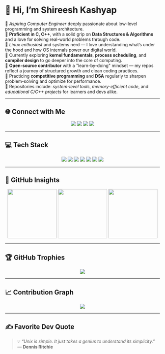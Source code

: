 # 👋 Hi, I’m **Shireesh Kashyap**

🚀 *Aspiring Computer Engineer* deeply passionate about low-level programming and system architecture.  
🔧 **Proficient in C, C++**, with a solid grip on **Data Structures & Algorithms** and a love for solving real-world problems through code.  
🐧 *Linux enthusiast* and systems nerd — I love understanding what’s under the hood and how OS internals power our digital world.  
🧠 Currently exploring **kernel fundamentals**, **process scheduling**, and **compiler design** to go deeper into the core of computing.  
🌱 **Open-source contributor** with a "learn-by-doing" mindset — my repos reflect a journey of structured growth and clean coding practices.  
🎯 Practicing **competitive programming** and **DSA** regularly to sharpen problem-solving and optimize for performance.  
📂 Repositories include: *system-level tools*, *memory-efficient code*, and *educational C/C++ projects* for learners and devs alike.

---

## 🌐 Connect with Me
<div align="center">
  <a href="https://www.instagram.com/shiresh.kashyap/"><img src="https://img.shields.io/badge/Instagram-%23E4405F.svg?style=for-the-badge&logo=Instagram&logoColor=white" /></a>
  <a href="https://www.linkedin.com/in/shireeshkashyap/"><img src="https://img.shields.io/badge/LinkedIn-%230077B5.svg?style=for-the-badge&logo=linkedin&logoColor=white" /></a>
  <a href="https://x.com/Sh123e5hK45hy49"><img src="https://img.shields.io/badge/X-black.svg?style=for-the-badge&logo=X&logoColor=white" /></a>
  <a href="mailto:forceplayz127@gmail.com"><img src="https://img.shields.io/badge/Email-D14836?style=for-the-badge&logo=gmail&logoColor=white" /></a>
</div>

---

## 💻 Tech Stack
<div align="center">
  <img src="https://img.shields.io/badge/C-%2300599C.svg?style=for-the-badge&logo=c&logoColor=white" />
  <img src="https://img.shields.io/badge/C++-%2300599C.svg?style=for-the-badge&logo=c%2B%2B&logoColor=white" />
  <img src="https://img.shields.io/badge/C%23-%23239120.svg?style=for-the-badge&logo=csharp&logoColor=white" />
  <img src="https://img.shields.io/badge/Python-%2314354C.svg?style=for-the-badge&logo=python&logoColor=white" />
  <img src="https://img.shields.io/badge/React-%2320232a.svg?style=for-the-badge&logo=react&logoColor=%2361DAFB" />
  <img src="https://img.shields.io/badge/OpenGL-%23FFFFFF.svg?style=for-the-badge&logo=opengl&logoColor=black" />
  <img src="https://img.shields.io/badge/Linux-FCC624?style=for-the-badge&logo=linux&logoColor=black" />
</div>

---

## 🧠 GitHub Insights
<div align="center">

<!-- GitHub Stats -->
<img src="https://github-readme-stats.vercel.app/api?username=Sh123e5h&show_icons=true&theme=nord&hide_border=true&count_private=true&v=1" height="160" />

<!-- GitHub Streak -->
<img src="https://github-readme-streak-stats.herokuapp.com?user=Sh123e5h&theme=nord&hide_border=true&v=1" height="160" />

<!-- Top Languages -->
<img src="https://github-readme-stats.vercel.app/api/top-langs/?username=Sh123e5h&layout=compact&theme=nord&hide_border=true&v=1" height="160" />

</div>

---

## 🏆 GitHub Trophies
<div align="center">
  <img src="https://github-profile-trophy.vercel.app/?username=Sh123e5h&theme=nord&no-frame=true&row=1&column=6&margin-w=5&v=1" />
</div>

---

## 📈 Contribution Graph
<div align="center">
  <img src="https://github-readme-activity-graph.vercel.app/graph?username=Sh123e5h&theme=nord&hide_border=true&v=1" />
</div>

---

## ✍️ Favorite Dev Quote
> 💡 *“Unix is simple. It just takes a genius to understand its simplicity.”* — **Dennis Ritchie**

